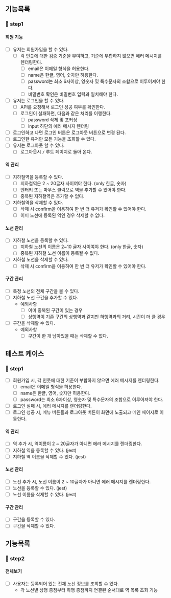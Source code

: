 ## 기능목록

### 🎯 step1

#### 회원 기능

- [ ] 유저는 회원가입을 할 수 있다.
  - [ ] 각 인풋에 대한 검증 기준을 부여하고, 기준에 부합하지 않으면 에러 메시지를 렌더링한다.
    - [ ] email은 이메일 형식을 허용한다.
    - [ ] name은 한글, 영어, 숫자만 허용한다.
    - [ ] password는 최소 6자이상, 영숫자 및 특수문자의 조합으로 이루어져야 한다.
    - [ ] 비밀번호 확인은 비밀번호 입력과 일치해야 한다.
- [ ] 유저는 로그인을 할 수 있다.
  - [ ] API를 요청해서 로그인 성공 여부를 확인한다.
  - [ ] 로그인이 실패하면, 다음과 같은 처리를 이행한다.
    - [ ] password 삭제 및 포커싱
    - [ ] input 하단의 에러 메시지 렌더링
- [ ] 로그인하고 나면 로그인 버튼은 로그아웃 버튼으로 변경 된다.
- [ ] 로그인한 유저만 모든 기능을 조회할 수 있다.
- [ ] 유저는 로그아웃 할 수 있다.
  - [ ] 로그아웃시 `/` 루트 페이지로 돌아 온다.

#### 역 관리

- [ ] 지하철역을 등록할 수 있다.
  - [ ] 지하철역은 2 ~ 20글자 사이여야 한다. (only 한글, 숫자)
  - [ ] 엔터키 또는 마우스 클릭으로 역을 추가할 수 있어야 한다.
  - [ ] 중복된 지하철역은 추가할 수 없다.
- [ ] 지하철역을 삭제할 수 있다.
  - [ ] 삭제 시 confirm을 이용하여 한 번 더 유저가 확인할 수 있어야 한다.
  - [ ] 이미 노선에 등록된 역인 경우 삭제할 수 없다.

#### 노선 관리

- [ ] 지하철 노선을 등록할 수 있다.
  - [ ] 지하철 노선의 이름은 2~10 글자 사이여야 한다. (only 한글, 숫자)
  - [ ] 중복된 지하철 노선 이름이 등록될 수 없다.
- [ ] 지하철 노선을 삭제할 수 있다.
  - [ ] 삭제 시 confirm을 이용하여 한 번 더 유저가 확인할 수 있어야 한다.

#### 구간 관리

- [ ] 특정 노선의 전체 구간을 볼 수 있다.
- [ ] 지하철 노선 구간을 추가할 수 있다.
  - 예외사항
    - [ ] 이미 중복된 구간이 있는 경우
    - [ ] 상행역이 기존 구간의 상행역과 같지만 하행역과의 거리, 시간이 더 클 경우
- [ ] 구간을 삭제할 수 있다.
  - 예외사항
    - [ ] 구간이 한 개 남아있을 때는 삭제할 수 없다.

## 테스트 케이스

### 🎯 step1

- [ ] 회원가입 시, 각 인풋에 대한 기준이 부합하지 않으면 에러 메시지를 렌더링한다.
  - [ ] email은 이메일 형식을 허용한다.
  - [ ] name은 한글, 영어, 숫자만 허용한다.
  - [ ] password는 최소 6자이상, 영숫자 및 특수문자의 조합으로 이루어져야 한다.
- [ ] 로그인 실패 시, 에러 메시지를 렌더링한다.
- [ ] 로그인 성공 시, 메뉴 버튼들과 로그아웃 버튼이 화면에 노출되고 메인 페이지로 이동한다.

#### 역 관리

- [ ] 역 추가 시, 역이름이 2 ~ 20글자가 아니면 에러 메시지를 렌더링한다.
- [ ] 지하철 역을 등록할 수 있다. (jest)
- [ ] 지하철 역 이름을 삭제할 수 있다. (jest)

#### 노선 관리

- [ ] 노선 추가 시, 노선 이름이 2 ~ 10글자가 아니면 에러 메시지를 렌더링한다.
- [ ] 노선을 등록할 수 있다. (jest)
- [ ] 노선 이름을 삭제할 수 있다. (jest)

#### 구간 관리

- [ ] 구간을 등록할 수 있다.
- [ ] 구간을 삭제할 수 있다.

## 기능목록

### 🎯 step2

#### 전체보기

- [ ] 사용자는 등록되어 있는 전체 노선 정보를 조회할 수 있다.
  - 각 노선별 상행 종점부터 하행 종점까지 연결된 순서대로 역 목록 조회 기능
